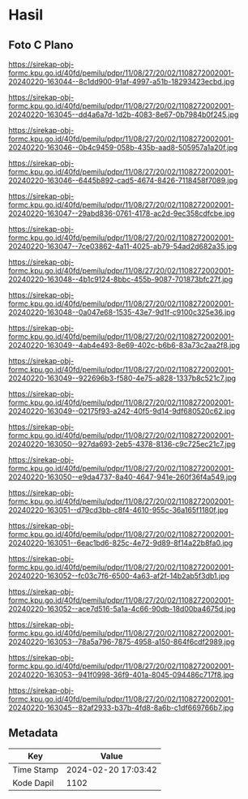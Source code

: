 # Hasil

## Foto C Plano

https://sirekap-obj-formc.kpu.go.id/40fd/pemilu/pdpr/11/08/27/20/02/1108272002001-20240220-163044--8c1dd900-91af-4997-a51b-18293423ecbd.jpg

https://sirekap-obj-formc.kpu.go.id/40fd/pemilu/pdpr/11/08/27/20/02/1108272002001-20240220-163045--dd4a6a7d-1d2b-4083-8e67-0b7984b0f245.jpg

https://sirekap-obj-formc.kpu.go.id/40fd/pemilu/pdpr/11/08/27/20/02/1108272002001-20240220-163046--0b4c9459-058b-435b-aad8-505957a1a20f.jpg

https://sirekap-obj-formc.kpu.go.id/40fd/pemilu/pdpr/11/08/27/20/02/1108272002001-20240220-163046--6445b892-cad5-4674-8426-7118458f7089.jpg

https://sirekap-obj-formc.kpu.go.id/40fd/pemilu/pdpr/11/08/27/20/02/1108272002001-20240220-163047--29abd836-0761-4178-ac2d-9ec358cdfcbe.jpg

https://sirekap-obj-formc.kpu.go.id/40fd/pemilu/pdpr/11/08/27/20/02/1108272002001-20240220-163047--7ce03862-4a11-4025-ab79-54ad2d682a35.jpg

https://sirekap-obj-formc.kpu.go.id/40fd/pemilu/pdpr/11/08/27/20/02/1108272002001-20240220-163048--4b1c9124-8bbc-455b-9087-701873bfc27f.jpg

https://sirekap-obj-formc.kpu.go.id/40fd/pemilu/pdpr/11/08/27/20/02/1108272002001-20240220-163048--0a047e68-1535-43e7-9d1f-c9100c325e36.jpg

https://sirekap-obj-formc.kpu.go.id/40fd/pemilu/pdpr/11/08/27/20/02/1108272002001-20240220-163049--4ab4e493-8e69-402c-b6b6-83a73c2aa2f8.jpg

https://sirekap-obj-formc.kpu.go.id/40fd/pemilu/pdpr/11/08/27/20/02/1108272002001-20240220-163049--922696b3-f580-4e75-a828-1337b8c521c7.jpg

https://sirekap-obj-formc.kpu.go.id/40fd/pemilu/pdpr/11/08/27/20/02/1108272002001-20240220-163049--02175f93-a242-40f5-9d14-9df680520c62.jpg

https://sirekap-obj-formc.kpu.go.id/40fd/pemilu/pdpr/11/08/27/20/02/1108272002001-20240220-163050--927da693-2eb5-4378-8136-c9c725ec21c7.jpg

https://sirekap-obj-formc.kpu.go.id/40fd/pemilu/pdpr/11/08/27/20/02/1108272002001-20240220-163050--e9da4737-8a40-4647-941e-260f36f4a549.jpg

https://sirekap-obj-formc.kpu.go.id/40fd/pemilu/pdpr/11/08/27/20/02/1108272002001-20240220-163051--d79cd3bb-c8f4-4610-955c-36a165f1180f.jpg

https://sirekap-obj-formc.kpu.go.id/40fd/pemilu/pdpr/11/08/27/20/02/1108272002001-20240220-163051--6eac1bd6-825c-4e72-9d89-8f14a22b8fa0.jpg

https://sirekap-obj-formc.kpu.go.id/40fd/pemilu/pdpr/11/08/27/20/02/1108272002001-20240220-163052--fc03c7f6-6500-4a63-af2f-14b2ab5f3db1.jpg

https://sirekap-obj-formc.kpu.go.id/40fd/pemilu/pdpr/11/08/27/20/02/1108272002001-20240220-163052--ace7d516-5a1a-4c66-90db-18d00ba4675d.jpg

https://sirekap-obj-formc.kpu.go.id/40fd/pemilu/pdpr/11/08/27/20/02/1108272002001-20240220-163053--78a5a796-7875-4958-a150-864f6cdf2989.jpg

https://sirekap-obj-formc.kpu.go.id/40fd/pemilu/pdpr/11/08/27/20/02/1108272002001-20240220-163053--941f0998-36f9-401a-8045-094486c717f8.jpg

https://sirekap-obj-formc.kpu.go.id/40fd/pemilu/pdpr/11/08/27/20/02/1108272002001-20240220-163045--82af2933-b37b-4fd8-8a6b-c1df669766b7.jpg


## Metadata

| Key        | Value               |
| ---------- | ------------------- |
| Time Stamp | 2024-02-20 17:03:42 |
| Kode Dapil | 1102                |



